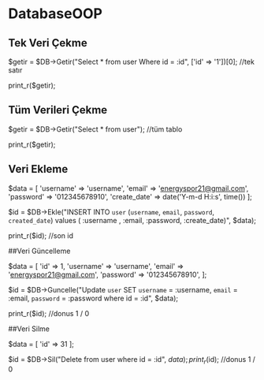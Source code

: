 # DatabaseOOP


## Tek Veri Çekme

$getir = $DB->Getir("Select * from user Where id = :id", ['id' => '1'])[0]; //tek satır

print_r($getir);

## Tüm Verileri Çekme

$getir = $DB->Getir("Select * from user"); //tüm tablo

print_r($getir);

## Veri Ekleme

$data = [
    'username' => 'username',
    'email' => 'energyspor21@gmail.com',
    'password' => '012345678910',
    'create_date' => date('Y-m-d H:i:s', time())
];

$id = $DB->Ekle("INSERT INTO `user` (`username`, `email`, `password`, `created_date`) values ( :username , :email, :password, :create_date)", $data);

print_r($id); //son id

##Veri Güncelleme

$data = [
    'id' => 1,
    'username' => 'username',
    'email' => 'energyspor21@gmail.com',
    'password' => '012345678910',
];


$id = $DB->Guncelle("Update `user` SET `username` = :username, `email` = :email, `password` = :password where id = :id", $data);

print_r($id); //donus 1 / 0

##Veri Silme

$data = [
    'id' => 31
];

$id =     $DB->Sil("Delete from user where id = :id", $data);
print_r($id); //donus 1 / 0
